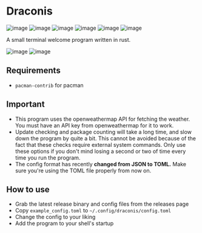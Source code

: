 # Draconis

![image](https://badgen.net/github/release/marsupialgutz/draconis)
![image](https://badgen.net/crates/v/draconis)
![image](https://badgen.net/github/stars/marsupialgutz/draconis)
![image](https://badgen.net/github/commits/marsupialgutz/draconis/master)
![image](https://badgen.net/github/contributors/marsupialgutz/draconis)
![image](https://badgen.net/github/open-prs/marsupialgutz/draconis)


A small terminal welcome program written in rust.

![image](https://user-images.githubusercontent.com/33522919/166400318-8702e241-6cbd-4e79-b517-1e0a2f4a97f0.png)
![image](https://user-images.githubusercontent.com/33522919/166400296-3aaf5238-242f-4ee1-befb-ae4b12725864.png)

## Requirements

- `pacman-contrib` for pacman

## Important

- This program uses the openweathermap API for fetching the weather. You must have an API key from openweathermap for it to work.
- Update checking and package counting will take a long time, and slow down the program by quite a bit. This cannot be avoided because of the fact that these checks require external system commands. Only use these options if you don't mind losing a second or two of time every time you run the program.
- The config format has recently **changed from JSON to TOML.** Make sure you're using the TOML file properly from now on.

## How to use

- Grab the latest release binary and config files from the releases page
- Copy `example_config.toml` to `~/.config/draconis/config.toml`
- Change the config to your liking
- Add the program to your shell's startup
